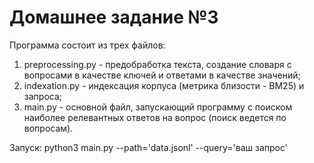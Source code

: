 # Домашнее задание №3

Программа состоит из трех файлов:

1. preprocessing.py - предобработка текста, создание словаря с вопросами в качестве ключей и ответами в качестве значений;
2. indexation.py - индексация корпуса (метрика близости - BM25) и запроса;
3. main.py - основной файл, запускающий программу с поиском наиболее релевантных ответов на вопрос (поиск ведется по вопросам).  
  
  Запуск: python3 main.py --path='data.jsonl' --query='ваш запрос'

